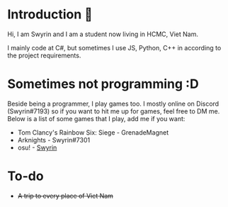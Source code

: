 # Introduction 👋
Hi, I am Swyrin and I am a student now living in HCMC, Viet Nam.

I mainly code at C#, but sometimes I use JS, Python, C++ in according to the project requirements.


# Sometimes not programming :D
Beside being a programmer, I play games too. I mostly online on Discord (Swyrin#7193) so if you want to hit me up for games, feel free to DM me.
Below is a list of some games that I play, add me if you want:
- Tom Clancy's Rainbow Six: Siege - GrenadeMagnet
- Arknights - Swyrin#7301
- osu! - [Swyrin](https://osu.ppy.sh/users/13101472)

# To-do
- ~~A trip to every place of Viet Nam~~
